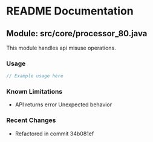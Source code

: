 # README Documentation

## Module: src/core/processor_80.java

This module handles api misuse operations.

### Usage

```javascript
// Example usage here
```

### Known Limitations

- API returns error Unexpected behavior

### Recent Changes

- Refactored in commit 34b081ef
